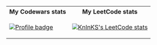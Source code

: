 <table>
<tr>
<th> My Codewars stats </th>
<th> My LeetCode stats </th>
</tr>
<tr>
<td>


[![Profile badge](https://www.codewars.com/users/ArseniyDuck/badges/large)](https://www.codewars.com/users/ArseniyDuck)

</td>
<td>

[![KnlnKS's LeetCode stats](https://leetcode-stats-six.vercel.app/api?username=ArseniyDuck&theme=dark)](https://leetcode.com/ArseniyDuck/)

</td>
</tr>
</table>
